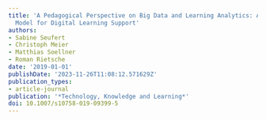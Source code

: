```yaml
---
title: 'A Pedagogical Perspective on Big Data and Learning Analytics: A Conceptual
  Model for Digital Learning Support'
authors:
- Sabine Seufert
- Christoph Meier
- Matthias Soellner
- Roman Rietsche
date: '2019-01-01'
publishDate: '2023-11-26T11:08:12.571629Z'
publication_types:
- article-journal
publication: '*Technology, Knowledge and Learning*'
doi: 10.1007/s10758-019-09399-5
---
```

